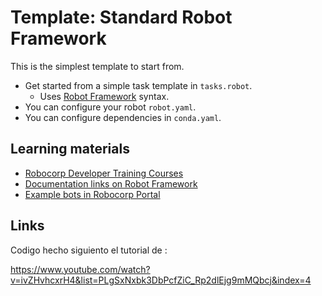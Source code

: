 # Template: Standard Robot Framework

This is the simplest template to start from.

- Get started from a simple task template in `tasks.robot`.
  - Uses [Robot Framework](https://robocorp.com/docs/languages-and-frameworks/robot-framework/basics) syntax.
- You can configure your robot `robot.yaml`.
- You can configure dependencies in `conda.yaml`.

## Learning materials

- [Robocorp Developer Training Courses](https://robocorp.com/docs/courses)
- [Documentation links on Robot Framework](https://robocorp.com/docs/languages-and-frameworks/robot-framework)
- [Example bots in Robocorp Portal](https://robocorp.com/portal)

## Links

Codigo hecho siguiento el tutorial de :

<https://www.youtube.com/watch?v=ivZHvhcxrH4&list=PLgSxNxbk3DbPcfZiC_Rp2dlEjg9mMQbcj&index=4>
